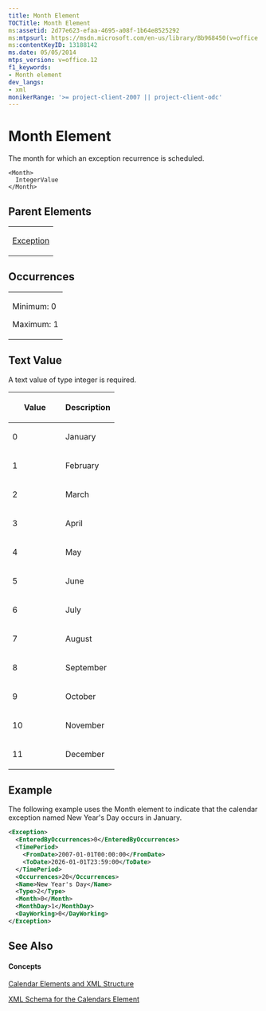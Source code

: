 ```yaml
---
title: Month Element
TOCTitle: Month Element
ms:assetid: 2d77e623-efaa-4695-a08f-1b64e8525292
ms:mtpsurl: https://msdn.microsoft.com/en-us/library/Bb968450(v=office.12)
ms:contentKeyID: 13188142
ms.date: 05/05/2014
mtps_version: v=office.12
f1_keywords:
- Month element
dev_langs:
- xml
monikerRange: '>= project-client-2007 || project-client-odc'
---
```


# Month Element




The month for which an exception recurrence is scheduled.

    <Month>
      IntegerValue
    </Month>

## Parent Elements

<table>
<colgroup>
<col style="width: 100%" />
</colgroup>
<tbody>
<tr class="odd">
<td><p><a href="exception-element.md">Exception</a></p></td>
</tr>
</tbody>
</table>

## Occurrences

<table>
<colgroup>
<col style="width: 100%" />
</colgroup>
<tbody>
<tr class="odd">
<td><p>Minimum: 0</p>
<p>Maximum: 1</p></td>
</tr>
</tbody>
</table>

## Text Value

A text value of type integer is required.

<table>
<colgroup>
<col style="width: 50%" />
<col style="width: 50%" />
</colgroup>
<thead>
<tr class="header">
<th><p>Value</p></th>
<th><p>Description</p></th>
</tr>
</thead>
<tbody>
<tr class="odd">
<td><p>0</p></td>
<td><p>January</p></td>
</tr>
<tr class="even">
<td><p>1</p></td>
<td><p>February</p></td>
</tr>
<tr class="odd">
<td><p>2</p></td>
<td><p>March</p></td>
</tr>
<tr class="even">
<td><p>3</p></td>
<td><p>April</p></td>
</tr>
<tr class="odd">
<td><p>4</p></td>
<td><p>May</p></td>
</tr>
<tr class="even">
<td><p>5</p></td>
<td><p>June</p></td>
</tr>
<tr class="odd">
<td><p>6</p></td>
<td><p>July</p></td>
</tr>
<tr class="even">
<td><p>7</p></td>
<td><p>August</p></td>
</tr>
<tr class="odd">
<td><p>8</p></td>
<td><p>September</p></td>
</tr>
<tr class="even">
<td><p>9</p></td>
<td><p>October</p></td>
</tr>
<tr class="odd">
<td><p>10</p></td>
<td><p>November</p></td>
</tr>
<tr class="even">
<td><p>11</p></td>
<td><p>December</p></td>
</tr>
</tbody>
</table>

## Example

The following example uses the Month element to indicate that the calendar exception named New Year's Day occurs in January.

``` xml
<Exception>
  <EnteredByOccurrences>0</EnteredByOccurrences>
  <TimePeriod>
    <FromDate>2007-01-01T00:00:00</FromDate>
    <ToDate>2026-01-01T23:59:00</ToDate>
  </TimePeriod>
  <Occurrences>20</Occurrences>
  <Name>New Year's Day</Name>
  <Type>2</Type>
  <Month>0</Month>
  <MonthDay>1</MonthDay>
  <DayWorking>0</DayWorking>
</Exception>
```

## See Also

#### Concepts

[Calendar Elements and XML Structure](calendar-elements-and-xml-structure.md)

[XML Schema for the Calendars Element](xml-schema-for-the-calendars-element.md)

